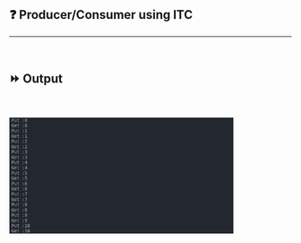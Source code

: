 ## :question: Producer/Consumer using ITC
___
<br>

## :fast_forward: Output

<br>

<img src="../../Image/co4pgm7op1.png" width="400"></img><br>